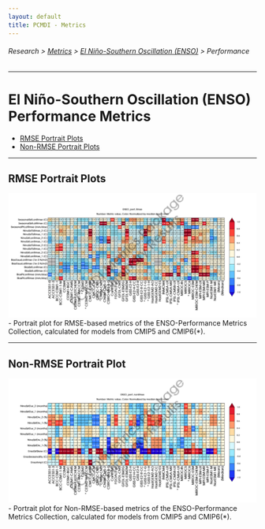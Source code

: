 ```yaml
---
layout: default
title: PCMDI - Metrics
---
```

###### Research > [Metrics][Metrics] > [El Niño-Southern Oscillation (ENSO)][description_enso] > Performance
---

# El Niño-Southern Oscillation (ENSO) Performance Metrics
- [RMSE Portrait Plots](#rmse)
- [Non-RMSE Portrait Plots](#nonrmse)

---

## <a name="rmse"></a>RMSE Portrait Plots
<img src="ENSO_perf_cmip_5and6_Rmse_PP_SidebySide_annotated.png">
- Portrait plot for RMSE-based metrics of the ENSO-Performance Metrics Collection, calculated for models from CMIP5 and CMIP6(*).

---
## <a name="nonrmse"></a> Non-RMSE Portrait Plot
<img src="ENSO_perf_cmip_5and6_nonRmse_PP_SidebySide_annotated.png">
- Portrait plot for Non-RMSE-based metrics of the ENSO-Performance Metrics Collection, calculated for models from CMIP5 and CMIP6(*).



[Metrics]:{{site.baseurl}}/research/metrics/index.html
[description_enso]: {{site.baseurl}}/research/metrics/plot_description_enso.html
[rmse]: {{site.baseurl}}/research/metrics/enso/ENSO_perf_cmip_5and6_Rmse_PP_SidebySide_annotated.png
[nonrmse]: {{site.baseurl}}/research/metrics/enso/ENSO_perf_cmip_5and6_nonRmse_PP_SidebySide_annotated.png

